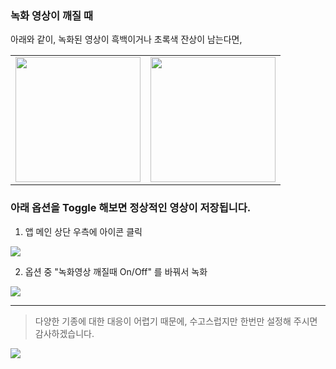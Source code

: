 ### 녹화 영상이 깨질 때
아래와 같이, 녹화된 영상이 흑백이거나 초록색 잔상이 남는다면,
<table>
  <tr>
    <td><img src="https://user-images.githubusercontent.com/61589832/158958740-caf406d3-a0b6-4a47-8a78-2a7f0d569d2d.jpg" width="200" /></td>
    <td><img src="https://user-images.githubusercontent.com/61589832/158958745-46495090-47b7-4717-bbff-765fb2f6b57e.jpg" width="200" /></td>
  </tr>
</table>

### 아래 옵션을 Toggle 해보면 정상적인 영상이 저장됩니다.

1. 앱 메인 상단 우측에 아이콘 클릭
<img src="https://user-images.githubusercontent.com/61589832/158959628-d7d301a4-f0d5-4c8b-a7b6-586f431340dc.png" />  

2. 옵션 중 "녹화영상 깨질때 On/Off" 를 바꿔서 녹화
<img src="https://user-images.githubusercontent.com/61589832/152135605-bee40d02-f8b5-4ec1-b1bc-9f7150b144de.png" />

--- 

> 다양한 기종에 대한 대응이 어렵기 때문에, 수고스럽지만 한번만 설정해 주시면 감사하겠습니다.
<img src="https://user-images.githubusercontent.com/61589832/158960099-6b237288-ae02-4a74-b0a5-06d6beda8072.gif" />
